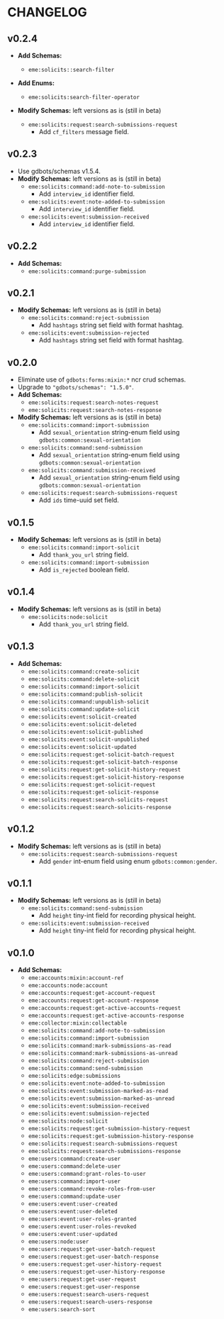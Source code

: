# CHANGELOG


## v0.2.4
* __Add Schemas:__
  * `eme:solicits::search-filter`

* __Add Enums:__
  * `eme:solicits:search-filter-operator`

* __Modify Schemas:__ left versions as is (still in beta)
  * `eme:solicits:request:search-submissions-request`
    * Add `cf_filters` message field.


## v0.2.3
* Use gdbots/schemas v1.5.4.
* __Modify Schemas:__ left versions as is (still in beta)
  * `eme:solicits:command:add-note-to-submission`
    * Add `interview_id` identifier field.
  * `eme:solicits:event:note-added-to-submission`
    * Add `interview_id` identifier field.
  * `eme:solicits:event:submission-received`
    * Add `interview_id` identifier field.


## v0.2.2
* __Add Schemas:__
  * `eme:solicits:command:purge-submission`


## v0.2.1
* __Modify Schemas:__ left versions as is (still in beta)
  * `eme:solicits:command:reject-submission`
    * Add `hashtags` string set field with format hashtag.
  * `eme:solicits:event:submission-rejected`
    * Add `hashtags` string set field with format hashtag.


## v0.2.0
* Eliminate use of `gdbots:forms:mixin:*` ncr crud schemas.
* Upgrade to `"gdbots/schemas": "1.5.0"`.
* __Add Schemas:__
  * `eme:solicits:request:search-notes-request`
  * `eme:solicits:request:search-notes-response`
* __Modify Schemas:__ left versions as is (still in beta)
  * `eme:solicits:command:import-submission`
    * Add `sexual_orientation` string-enum field using `gdbots:common:sexual-orientation`
  * `eme:solicits:command:send-submission`
    * Add `sexual_orientation` string-enum field using `gdbots:common:sexual-orientation`
  * `eme:solicits:command:submission-received`
    * Add `sexual_orientation` string-enum field using `gdbots:common:sexual-orientation`
  * `eme:solicits:request:search-submissions-request`
    * Add `ids` time-uuid set field. 


## v0.1.5
* __Modify Schemas:__ left versions as is (still in beta)
  * `eme:solicits:command:import-solicit` 
    * Add `thank_you_url` string field.
  * `eme:solicits:command:import-submission`
    * Add `is_rejected` boolean field.


## v0.1.4
* __Modify Schemas:__ left versions as is (still in beta)
  * `eme:solicits:node:solicit`
    * Add `thank_you_url` string field.


## v0.1.3
* __Add Schemas:__
  * `eme:solicits:command:create-solicit`
  * `eme:solicits:command:delete-solicit`
  * `eme:solicits:command:import-solicit`
  * `eme:solicits:command:publish-solicit`
  * `eme:solicits:command:unpublish-solicit`
  * `eme:solicits:command:update-solicit`
  * `eme:solicits:event:solicit-created`
  * `eme:solicits:event:solicit-deleted`
  * `eme:solicits:event:solicit-published`
  * `eme:solicits:event:solicit-unpublished`
  * `eme:solicits:event:solicit-updated`
  * `eme:solicits:request:get-solicit-batch-request`
  * `eme:solicits:request:get-solicit-batch-response`
  * `eme:solicits:request:get-solicit-history-request`
  * `eme:solicits:request:get-solicit-history-response`
  * `eme:solicits:request:get-solicit-request`
  * `eme:solicits:request:get-solicit-response`
  * `eme:solicits:request:search-solicits-request`
  * `eme:solicits:request:search-solicits-response`


## v0.1.2
* __Modify Schemas:__ left versions as is (still in beta)
  * `eme:solicits:request:search-submissions-request`
    * Add `gender` int-enum field using enum `gdbots:common:gender`.


## v0.1.1
* __Modify Schemas:__ left versions as is (still in beta)
  * `eme:solicits:command:send-submission`
    * Add `height` tiny-int field for recording physical height.
  * `eme:solicits:event:submission-received`
    * Add `height` tiny-int field for recording physical height.


## v0.1.0
* __Add Schemas:__
  * `eme:accounts:mixin:account-ref`
  * `eme:accounts:node:account`
  * `eme:accounts:request:get-account-request`
  * `eme:accounts:request:get-account-response`
  * `eme:accounts:request:get-active-accounts-request`
  * `eme:accounts:request:get-active-accounts-response`
  * `eme:collector:mixin:collectable`
  * `eme:solicits:command:add-note-to-submission`
  * `eme:solicits:command:import-submission`
  * `eme:solicits:command:mark-submissions-as-read`
  * `eme:solicits:command:mark-submissions-as-unread`
  * `eme:solicits:command:reject-submission`
  * `eme:solicits:command:send-submission`
  * `eme:solicits:edge:submissions`
  * `eme:solicits:event:note-added-to-submission`
  * `eme:solicits:event:submission-marked-as-read`
  * `eme:solicits:event:submission-marked-as-unread`
  * `eme:solicits:event:submission-received`
  * `eme:solicits:event:submission-rejected`
  * `eme:solicits:node:solicit`
  * `eme:solicits:request:get-submission-history-request`
  * `eme:solicits:request:get-submission-history-response`
  * `eme:solicits:request:search-submissions-request`
  * `eme:solicits:request:search-submissions-response`
  * `eme:users:command:create-user`
  * `eme:users:command:delete-user`
  * `eme:users:command:grant-roles-to-user`
  * `eme:users:command:import-user`
  * `eme:users:command:revoke-roles-from-user`
  * `eme:users:command:update-user`
  * `eme:users:event:user-created`
  * `eme:users:event:user-deleted`
  * `eme:users:event:user-roles-granted`
  * `eme:users:event:user-roles-revoked`
  * `eme:users:event:user-updated`
  * `eme:users:node:user`
  * `eme:users:request:get-user-batch-request`
  * `eme:users:request:get-user-batch-response`
  * `eme:users:request:get-user-history-request`
  * `eme:users:request:get-user-history-response`
  * `eme:users:request:get-user-request`
  * `eme:users:request:get-user-response`
  * `eme:users:request:search-users-request`
  * `eme:users:request:search-users-response`
  * `eme:users:search-sort`
